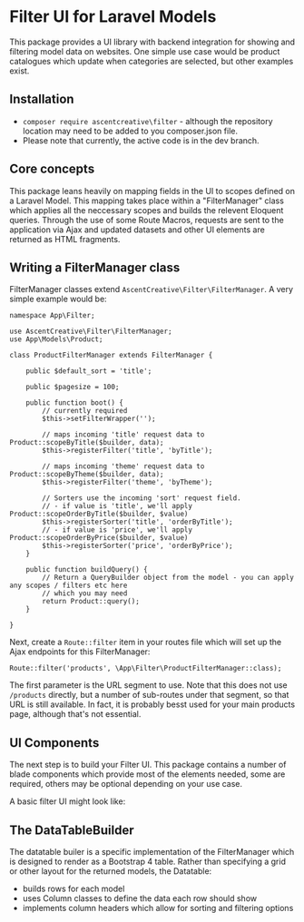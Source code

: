 # Filter UI for Laravel Models

This package provides a UI library with backend integration for showing and filtering model data on websites. One simple use case would be product catalogues which update when categories are selected, but other examples exist.

## Installation

 - `composer require ascentcreative\filter` - although the repository location may need to be added to you composer.json file.
 - Please note that currently, the active code is in the dev branch.

## Core concepts

This package leans heavily on mapping fields in the UI to scopes defined on a Laravel Model. This mapping takes place within a "FilterManager" class which applies all the neccessary scopes and builds the relevent Eloquent queries. Through the use of some Route Macros, requests are sent to the application via Ajax and updated datasets and other UI elements are returned as HTML fragments. 

## Writing a FilterManager class

FilterManager classes extend `AscentCreative\Filter\FilterManager`. A very simple example would be:

```
namespace App\Filter;

use AscentCreative\Filter\FilterManager;
use App\Models\Product;

class ProductFilterManager extends FilterManager {

    public $default_sort = 'title';

    public $pagesize = 100;

    public function boot() {
        // currently required
        $this->setFilterWrapper('');

        // maps incoming 'title' request data to Product::scopeByTitle($builder, data);
        $this->registerFilter('title', 'byTitle');

        // maps incoming 'theme' request data to Product::scopeByTheme($builder, data);
        $this->registerFilter('theme', 'byTheme');

        // Sorters use the incoming 'sort' request field.
        // - if value is 'title', we'll apply Product::scopeOrderByTitle($builder, $value)
        $this->registerSorter('title', 'orderByTitle');
        // - if value is 'price', we'll apply Product::scopeOrderByPrice($builder, $value)
        $this->registerSorter('price', 'orderByPrice');
    }

    public function buildQuery() {
        // Return a QueryBuilder object from the model - you can apply any scopes / filters etc here
        // which you may need
        return Product::query();
    }

}
```

Next, create a `Route::filter` item in your routes file which will set up the Ajax endpoints for this FilterManager:

```
Route::filter('products', \App\Filter\ProductFilterManager::class);
```
The first parameter is the URL segment to use. Note that this does not use `/products` directly, but a number of sub-routes under that segment, so that URL is still available. In fact, it is probably besst used for your main products page, although that's not essential. 

## UI Components

The next step is to build your Filter UI. This package contains a number of blade components which provide most of the elements needed, some are required, others may be optional depending on your use case.

A basic filter UI might look like:



## The DataTableBuilder

The datatable builer is a specific implementation of the FilterManager which is designed to render as a Bootstrap 4 table. Rather than specifying a grid or other layout for the returned models, the Datatable:
 - builds rows for each model
 - uses Column classes to define the data each row should show
 - implements column headers which allow for sorting and filtering options


